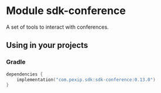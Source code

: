 # Module sdk-conference

A set of tools to interact with conferences.

## Using in your projects

### Gradle

```kotlin
dependencies {
    implementation("com.pexip.sdk:sdk-conference:0.13.0")
}
```

